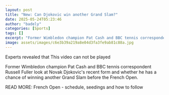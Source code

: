 ```yaml
---
layout: post
title: "New: Can Djokovic win another Grand Slam?"
date: 2025-05-24T05:23:46
author: "badely"
categories: [Sports]
tags: []
excerpt: "Former Wimbledon champion Pat Cash and BBC tennis correspondent Russell Fuller look at Novak Djokovic's recent form and whether he has a chance of win"
image: assets/images/c6e3b39a219a8e04d3fa3fe9ab81c88a.jpg
---
```


Experts revealed that This video can not be played

Former Wimbledon champion Pat Cash and BBC tennis correspondent Russell Fuller look at Novak Djokovic's recent form and whether he has a chance of winning another Grand Slam before the French Open.

READ MORE: French Open - schedule, seedings and how to follow

